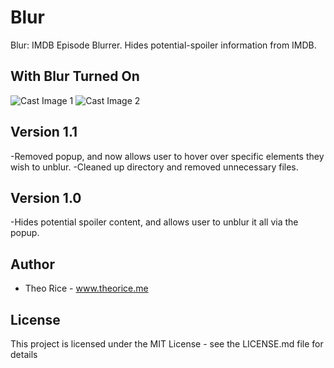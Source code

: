 # Blur
Blur: IMDB Episode Blurrer. Hides potential-spoiler information from IMDB.

## With Blur Turned On
![Cast Image 1](http://theorice.me/resources/blur/credits_1.png?raw=true)
![Cast Image 2](http://theorice.me/resources/blur/credits_2.png?raw=true)

## Version 1.1
-Removed popup, and now allows user to hover over specific elements they wish to
unblur.
-Cleaned up directory and removed unnecessary files.

## Version 1.0
-Hides potential spoiler content, and allows user to unblur it all via the popup.

## Author
* Theo Rice - www.theorice.me

## License
This project is licensed under the MIT License - see the LICENSE.md file for details
